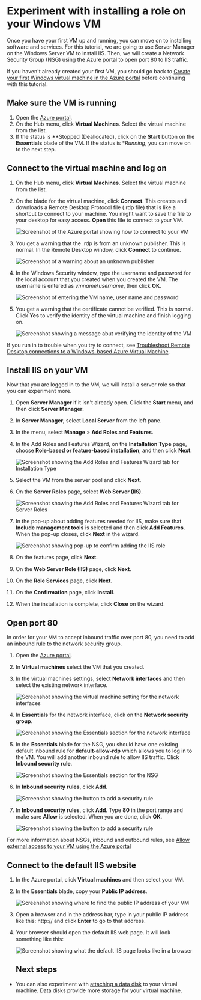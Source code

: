 <properties
	pageTitle="Install IIS on your first Windows VM | Microsoft Azure"
	description="Experiment with your first Windows virtual machine by installing IIS and opening port 80 using the Azure portal."
	keywords=""
	services="virtual-machines-windows"
	documentationCenter=""
	authors="cynthn"
	manager="timlt"
	editor=""
	tags="azure-resource-manager"/>
<tags
	ms.service="virtual-machines-windows"
	ms.workload="infrastructure-services"
	ms.tgt_pltfrm="vm-windows"
	ms.devlang="na"
	ms.topic="article"
	ms.date="09/06/2016"
	ms.author="cynthn"/>

# Experiment with installing a role on your Windows VM
	
Once you have your first VM up and running, you can move on to installing software and services. For this tutorial, we are going to use Server Manager on the Windows Server VM to install IIS. Then, we will create a Network Security Group (NSG) using the Azure portal to open port 80 to IIS traffic. 

If you haven't already created your first VM, you should go back to [Create your first Windows virtual machine in the Azure portal](virtual-machines-windows-hero-tutorial.md) before continuing with this tutorial.

## Make sure the VM is running

1. Open the [Azure portal](https://portal.azure.com).
2. On the Hub menu, click **Virtual Machines**. Select the virtual machine from the list.
3. If the status is **Stopped (Deallocated), click on the **Start** button on the **Essentials** blade of the VM. If the status is **Running*, you can move on to the next step.

## Connect to the virtual machine and log on

1.	On the Hub menu, click **Virtual Machines**. Select the virtual machine from the list.

3. On the blade for the virtual machine, click **Connect**. This creates and downloads a Remote Desktop Protocol file (.rdp file) that is like a shortcut to connect to your machine. You might want to save the file to your desktop for easy access. **Open** this file to connect to your VM.

	![Screenshot of the Azure portal showing how to connect to your VM](./media/virtual-machines-windows-hero-tutorial/connect.png)

4. You get a warning that the .rdp is from an unknown publisher. This is normal. In the Remote Desktop window, click **Connect** to continue.

	![Screenshot of a warning about an unknown publisher](./media/virtual-machines-windows-hero-tutorial/rdp-warn.png)

5. In the Windows Security window, type the username and password for the local account that you created when you created the VM. The username is entered as *vmname*&#92;*username*, then click **OK**.

	![Screenshot of entering the VM name, user name and password](./media/virtual-machines-windows-hero-tutorial/credentials.png)
 	
6.	You get a warning that the certificate cannot be verified. This is normal. Click **Yes** to verify the identity of the virtual machine and finish logging on.

	![Screenshot showing a message abut verifying the identity of the VM](./media/virtual-machines-windows-hero-tutorial/cert-warning.png)


If you run in to trouble when you try to connect, see [Troubleshoot Remote Desktop connections to a Windows-based Azure Virtual Machine](virtual-machines-windows-troubleshoot-rdp-connection.md).


## Install IIS on your VM

Now that you are logged in to the VM, we will install a server role so that you can experiment more.

1. Open **Server Manager** if it isn't already open. Click the **Start** menu, and then click **Server Manager**.
2. In **Server Manager**, select **Local Server** from the left pane. 
3. In the menu, select **Manage** > **Add Roles and Features**.
4. In the Add Roles and Features Wizard, on the **Installation Type** page, choose **Role-based or feature-based installation**, and then click **Next**.

	![Screenshot showing the Add Roles and Features Wizard tab for Installation Type](./media/virtual-machines-windows-hero-tutorial/role-wizard.png)

5. Select the VM from the server pool and click **Next**.
6. On the **Server Roles** page, select **Web Server (IIS)**.

	![Screenshot showing the Add Roles and Features Wizard tab for Server Roles](./media/virtual-machines-windows-hero-tutorial/add-iis.png)

7. In the pop-up about adding features needed for IIS, make sure that **Include management tools** is selected and then click **Add Features**. When the pop-up closes, click **Next** in the wizard.

	![Screenshot showing pop-up to confirm adding the IIS role](./media/virtual-machines-windows-hero-tutorial/confirm-add-feature.png)

8. On the features page, click **Next**.
9. On the **Web Server Role (IIS)** page, click **Next**. 
10. On the **Role Services** page, click **Next**. 
11. On the **Confirmation** page, click **Install**. 
12. When the installation is complete, click **Close** on the wizard.



## Open port 80 

In order for your VM to accept inbound traffic over port 80, you need to add an inbound rule to the network security group. 

1. Open the [Azure portal](https://portal.azure.com).
2. In **Virtual machines** select the VM that you created.
3. In the virtual machines settings, select **Network interfaces** and then select the existing network interface.

	![Screenshot showing the virtual machine setting for the network interfaces](./media/virtual-machines-windows-hero-tutorial/network-interface.png)

4. In **Essentials** for the network interface, click on the **Network security group**.

	![Screenshot showing the Essentials section for the network interface](./media/virtual-machines-windows-hero-tutorial/select-nsg.png)

5. In the **Essentials** blade for the NSG, you should have one existing default inbound rule for **default-allow-rdp** which allows you to log in to the VM. You will add another inbound rule to allow IIS traffic. Click **Inbound security rule**.

	![Screenshot showing the Essentials section for the NSG](./media/virtual-machines-windows-hero-tutorial/inbound.png)

6. In **Inbound security rules**, click **Add**.

	![Screenshot showing the button to add a security rule](./media/virtual-machines-windows-hero-tutorial/add-rule.png)

7. In **Inbound security rules**, click **Add**. Type **80** in the port range and make sure **Allow** is selected. When you are done, click **OK**.

	![Screenshot showing the button to add a security rule](./media/virtual-machines-windows-hero-tutorial/port-80.png)
 
For more information about NSGs, inbound and outbound rules, see [Allow external access to your VM using the Azure portal](virtual-machines-windows-nsg-quickstart-portal.md)
 
## Connect to the default IIS website

1. In the Azure portal, click **Virtual machines** and then select your VM.
2. In the **Essentials** blade, copy your **Public IP address**.

	![Screenshot showing where to find the public IP address of your VM](./media/virtual-machines-windows-hero-tutorial/ipaddress.png)

2. Open a browser and in the address bar, type in your public IP address like this: http://<publicIPaddress> and click **Enter** to go to that address.
3. Your browser should open the default IIS web page. It will look something like this:

	![Screenshot showing what the default IIS page looks like in a browser](./media/virtual-machines-windows-hero-tutorial/iis-default.png)
	
	
	## Next steps

- You can also experiment with [attaching a data disk](virtual-machines-windows-attach-disk-portal.md) to your virtual machine. Data disks provide more storage for your virtual machine.
